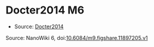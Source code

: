 <a name="material" />

# Docter2014 M6
<script type="application/ld+json">
  {
    "@context": "https://schema.org/",
    "@type": "ChemicalSubstance",
    "@id": "https://egonw.github.io/nanowiki/nanowiki339.html#material",
    "http://purl.org/dc/terms/conformsTo":
      {
        "@type": "CreativeWork",
        "@id": "https://bioschemas.org/profiles/ChemicalSubstance/0.4-RELEASE/"
      },
    "identfier": "339",
    "name": "Docter2014 M6",
    "url": "https://egonw.github.io/nanowiki/nanowiki339.html#material",
    "sameAs": "http://127.0.0.1/mediawiki/index.php/Special:URIResolver/Docter2014_M6"
  }
</script>


* Source: [Docter2014](articleDocter2014.md)


Source: NanoWiki 6, doi:[10.6084/m9.figshare.11897205.v1](https://doi.org/10.6084/m9.figshare.11897205.v1)
